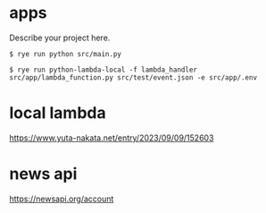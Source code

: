 # apps

Describe your project here.

```
$ rye run python src/main.py
```

```
$ rye run python-lambda-local -f lambda_handler src/app/lambda_function.py src/test/event.json -e src/app/.env
```


# local lambda

https://www.yuta-nakata.net/entry/2023/09/09/152603

# news api

https://newsapi.org/account